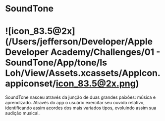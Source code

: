# SoundTone 

# ![icon_83.5@2x](/Users/jefferson/Developer/Apple Developer Academy/Challenges/01 - SoundTone/App/tone/Is Loh/View/Assets.xcassets/AppIcon.appiconset/icon_83.5@2x.png)

SoundTone nasceu através da junção de duas grandes paixões: música e aprendizado.
Através do app o usuário exercitar seu ouvido relativo, identificando assim acordes dos mais variados tipos, evoluindo assim sua audição musical.